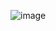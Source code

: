 ![image](https://github.com/JaimeVillalbaO/GenerateLetters-Intermediate-Day-24/assets/152451848/927f97aa-5dbd-494e-8907-b2707ab3b625)

